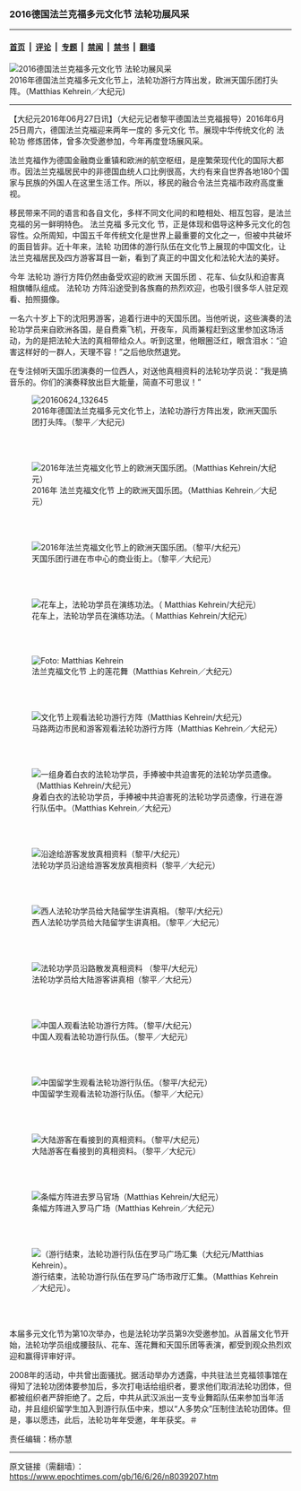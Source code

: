 ### 2016德国法兰克福多元文化节 法轮功展风采

---

#### [首页](../../../..?n8039207) &nbsp;|&nbsp; [评论](../../../../../epoch-comment?n8039207) &nbsp;|&nbsp; [专题](../../../../../epoch-special?n8039207) &nbsp;|&nbsp; [禁闻](../../../../../epoch-news?n8039207) &nbsp;|&nbsp; [禁书](../../../../../books?n8039207) &nbsp;|&nbsp; [翻墙](https://github.com/gfw-breaker/nogfw/blob/master/README.md?n8039207)


<div><img alt="2016德国法兰克福多元文化节 法轮功展风采" class="attachment-djy_600_400 size-djy_600_400 wp-post-image" src="https://i.epochtimes.com/assets/uploads/2016/06/20160625_Frankfurt_Parade_der_Kulturen_pe0a6288-600x400.jpg"/>
<div class="caption">
 2016年德国法兰克福多元文化节上，法轮功游行方阵出发，欧洲天国乐团打头阵。（Matthias Kehrein／大纪元)
</div></div><hr/><div class="post_content" id="artbody" itemprop="articleBody">
 <!-- article content begin -->
 <p>
  【大纪元2016年06月27日讯】（大纪元记者黎平德国法兰克福报导）2016年6月25日周六，德国法兰克福迎来两年一度的
  <ok href="https://www.epochtimes.com/gb/tag/%E5%A4%9A%E5%85%83%E6%96%87%E5%8C%96.html">
   多元文化
  </ok>
  节。展现中华传统文化的
  <ok href='//www.epochtimes.com/gb/tag/%e6%b3%95%e8%bc%aa%e5%8a%9f.html\"'>
   法轮功
  </ok>
  修炼团体，曾多次受邀参加，今年再度登场展风采。
 </p>
 <p>
  法兰克福作为德国金融商业重镇和欧洲的航空枢纽，是座繁荣现代化的国际大都市。因法兰克福居民中的非德国血统人口比例很高，大约有来自世界各地180个国家与民族的外国人在这里生活工作。所以，移民的融合令法兰克福市政府高度重视。
 </p>
 <p>
  移民带来不同的语言和各自文化，多样不同文化间的和睦相处、相互包容，是法兰克福的另一鲜明特色。 法兰克福
  <ok href="https://www.epochtimes.com/gb/tag/%E5%A4%9A%E5%85%83%E6%96%87%E5%8C%96.html">
   多元文化
  </ok>
  节，正是体现和倡导这种多元文化的包容性。众所周知，中国五千年传统文化是世界上最重要的文化之一，但被中共破坏的面目皆非。近十年来，法轮 功团体的游行队伍在文化节上展现的中国文化，让法兰克福居民及四方游客耳目一新，看到了真正的中国文化和法轮大法的美好。
 </p>
 <p>
  今年
  <ok href="https://www.epochtimes.com/gb/tag/%E6%B3%95%E8%BD%AE%E5%8A%9F.html">
   法轮功
  </ok>
  游行方阵仍然由备受欢迎的欧洲
  <ok href='//www.epochtimes.com/gb/tag/%e5%a4%a9%e5%9c%8b%e6%a8%82%e5%9c%98.html\"'>
   天国乐团
  </ok>
  、花车、仙女队和迫害真相旗幡队组成。
  <ok href="https://www.epochtimes.com/gb/tag/%E6%B3%95%E8%BD%AE%E5%8A%9F.html">
   法轮功
  </ok>
  方阵沿途受到各族裔的热烈欢迎，也吸引很多华人驻足观看、拍照摄像。
 </p>
 <p>
  一名六十岁上下的沈阳男游客，追着行进中的天国乐团。当他听说，这些演奏的法轮功学员来自欧洲各国，是自费乘飞机，开夜车，风雨兼程赶到这里参加这场活动，为的是把法轮大法的真相带给众人。听到这里，他眼圈泛红，眼含泪水：“迫害这样好的一群人，天理不容！”之后他欣然退党。
 </p>
 <p>
  在专注倾听天国乐团演奏的一位西人，对送他真相资料的法轮功学员说：“我是搞音乐的。你们的演奏释放出巨大能量，简直不可思议！”
 </p>
 <figure aria-describedby="caption-attachment-8039241" class="wp-caption aligncenter" id="attachment_8039241" style="width: 450px">
  <ok href=" https://i.epochtimes.com/assets/uploads/2016/06/20160624_132645-450x253.jpg" rel="noreferrer noopener" target="_blank">
   <img alt="20160624_132645" class="wp-image-8039241 size-medium" src="https://i.epochtimes.com/assets/uploads/2016/06/20160624_132645-450x253.jpg"/>
  </ok>
  <br/><figcaption class="wp-caption-text" id="caption-attachment-8039241">
   2016年德国法兰克福多元文化节上，法轮功游行方阵出发，欧洲天国乐团打头阵。（黎平／大纪元)
  </figcaption><br/>
 </figure><br/>
 <figure aria-describedby="caption-attachment-8039262" class="wp-caption aligncenter" id="attachment_8039262" style="width: 450px">
  <ok href=" https://i.epochtimes.com/assets/uploads/2016/06/20160625_Frankfurt_Parade_der_Kulturen_pe0a5972-450x300.jpg" rel="noreferrer noopener" target="_blank">
   <img alt="2016年法兰克福文化节上的欧洲天国乐团。（Matthias Kehrein/大纪元）" class="size-medium wp-image-8039262" src="https://i.epochtimes.com/assets/uploads/2016/06/20160625_Frankfurt_Parade_der_Kulturen_pe0a5972-450x300.jpg"/>
  </ok>
  <br/><figcaption class="wp-caption-text" id="caption-attachment-8039262">
   2016年
   <ok href="https://www.epochtimes.com/gb/tag/%E6%B3%95%E5%85%B0%E5%85%8B%E7%A6%8F%E6%96%87%E5%8C%96%E8%8A%82.html">
    法兰克福文化节
   </ok>
   上的欧洲天国乐团。（Matthias Kehrein／大纪元）
  </figcaption><br/>
 </figure><br/>
 <figure aria-describedby="caption-attachment-8039270" class="wp-caption aligncenter" id="attachment_8039270" style="width: 450px">
  <ok href=" https://i.epochtimes.com/assets/uploads/2016/06/20160625_131728-450x253.jpg" rel="noreferrer noopener" target="_blank">
   <img alt="2016年法兰克福文化节上的欧洲天国乐团。（黎平/大纪元）" class="wp-image-8039270 size-medium" src="https://i.epochtimes.com/assets/uploads/2016/06/20160625_131728-450x253.jpg"/>
  </ok>
  <br/><figcaption class="wp-caption-text" id="caption-attachment-8039270">
   天国乐团行进在市中心的商业街上。（黎平／大纪元）
  </figcaption><br/>
 </figure><br/>
 <figure aria-describedby="caption-attachment-8041107" class="wp-caption aligncenter" id="attachment_8041107" style="width: 450px">
  <ok href=" https://i.epochtimes.com/assets/uploads/2016/06/20160625_Frankfurt_Parade_der_Kulturen_pe0a6048-2-450x313.jpg" rel="noreferrer noopener" target="_blank">
   <img alt="花车上，法轮功学员在演练功法。（ Matthias Kehrein/大纪元）" class="size-medium wp-image-8041107" src="https://i.epochtimes.com/assets/uploads/2016/06/20160625_Frankfurt_Parade_der_Kulturen_pe0a6048-2-450x313.jpg"/>
  </ok>
  <br/><figcaption class="wp-caption-text" id="caption-attachment-8041107">
   花车上，法轮功学员在演练功法。（ Matthias Kehrein/大纪元）
  </figcaption><br/>
 </figure><br/>
 <figure aria-describedby="caption-attachment-8039292" class="wp-caption aligncenter" id="attachment_8039292" style="width: 450px">
  <ok href=" https://i.epochtimes.com/assets/uploads/2016/06/20160625_Frankfurt_Parade_der_Kulturen_pe0a6006-450x300.jpg" rel="noreferrer noopener" target="_blank">
   <img alt="Foto: Matthias Kehrein" class="wp-image-8039292 size-medium" src="https://i.epochtimes.com/assets/uploads/2016/06/20160625_Frankfurt_Parade_der_Kulturen_pe0a6006-450x300.jpg"/>
  </ok>
  <br/><figcaption class="wp-caption-text" id="caption-attachment-8039292">
   <ok href="https://www.epochtimes.com/gb/tag/%E6%B3%95%E5%85%B0%E5%85%8B%E7%A6%8F%E6%96%87%E5%8C%96%E8%8A%82.html">
    法兰克福文化节
   </ok>
   上的莲花舞（Matthias Kehrein／大纪元）
  </figcaption><br/>
 </figure><br/>
 <figure aria-describedby="caption-attachment-8039304" class="wp-caption aligncenter" id="attachment_8039304" style="width: 450px">
  <ok href=" https://i.epochtimes.com/assets/uploads/2016/06/20160625_Frankfurt_Parade_der_Kulturen_pe0a6245-450x300.jpg" rel="noreferrer noopener" target="_blank">
   <img alt="文化节上观看法轮功游行方阵（Matthias Kehrein/大纪元）" class="wp-image-8039304 size-medium" src="https://i.epochtimes.com/assets/uploads/2016/06/20160625_Frankfurt_Parade_der_Kulturen_pe0a6245-450x300.jpg"/>
  </ok>
  <br/><figcaption class="wp-caption-text" id="caption-attachment-8039304">
   马路两边市民和游客观看法轮功游行方阵（Matthias Kehrein／大纪元）
  </figcaption><br/>
 </figure><br/>
 <figure aria-describedby="caption-attachment-8039309" class="wp-caption aligncenter" id="attachment_8039309" style="width: 450px">
  <ok href=" https://i.epochtimes.com/assets/uploads/2016/06/20160625_Frankfurt_Parade_der_Kulturen_pe0a6223-1-450x300.jpg" rel="noreferrer noopener" target="_blank">
   <img alt="一组身着白衣的法轮功学员，手捧被中共迫害死的法轮功学员遗像。（Matthias Kehrein/大纪元）" class="wp-image-8039309 size-medium" src="https://i.epochtimes.com/assets/uploads/2016/06/20160625_Frankfurt_Parade_der_Kulturen_pe0a6223-1-450x300.jpg"/>
  </ok>
  <br/><figcaption class="wp-caption-text" id="caption-attachment-8039309">
   身着白衣的法轮功学员，手捧被中共迫害死的法轮功学员遗像，行进在游行队伍中。（Matthias Kehrein／大纪元）
  </figcaption><br/>
 </figure><br/>
 <figure aria-describedby="caption-attachment-8039373" class="wp-caption aligncenter" id="attachment_8039373" style="width: 450px">
  <ok href=" https://i.epochtimes.com/assets/uploads/2016/06/20160624_132254-450x253.jpg" rel="noreferrer noopener" target="_blank">
   <img alt="沿途给游客发放真相资料（黎平/大纪元）" class="wp-image-8039373 size-medium" src="https://i.epochtimes.com/assets/uploads/2016/06/20160624_132254-450x253.jpg"/>
  </ok>
  <br/><figcaption class="wp-caption-text" id="caption-attachment-8039373">
   法轮功学员沿途给游客发放真相资料（黎平／大纪元）
  </figcaption><br/>
 </figure><br/>
 <figure aria-describedby="caption-attachment-8039326" class="wp-caption aligncenter" id="attachment_8039326" style="width: 450px">
  <ok href=" https://i.epochtimes.com/assets/uploads/2016/06/20160624_132218-1-450x269.jpg" rel="noreferrer noopener" target="_blank">
   <img alt="西人法轮功学员给大陆留学生讲真相。（黎平/大纪元）" class="size-medium wp-image-8039326" src="https://i.epochtimes.com/assets/uploads/2016/06/20160624_132218-1-450x269.jpg"/>
  </ok>
  <br/><figcaption class="wp-caption-text" id="caption-attachment-8039326">
   西人法轮功学员给大陆留学生讲真相。（黎平／大纪元）
  </figcaption><br/>
 </figure><br/>
 <figure aria-describedby="caption-attachment-8039363" class="wp-caption aligncenter" id="attachment_8039363" style="width: 450px">
  <ok href=" https://i.epochtimes.com/assets/uploads/2016/06/20160625_132728-450x253.jpg" rel="noreferrer noopener" target="_blank">
   <img alt="法轮功学员沿路散发真相资料 （黎平/大纪元）" class="wp-image-8039363 size-medium" src="https://i.epochtimes.com/assets/uploads/2016/06/20160625_132728-450x253.jpg"/>
  </ok>
  <br/><figcaption class="wp-caption-text" id="caption-attachment-8039363">
   法轮功学员给大陆游客讲真相（黎平／大纪元）
  </figcaption><br/>
 </figure><br/>
 <figure aria-describedby="caption-attachment-8039384" class="wp-caption aligncenter" id="attachment_8039384" style="width: 450px">
  <ok href=" https://i.epochtimes.com/assets/uploads/2016/06/20160625_132405-450x253.jpg" rel="noreferrer noopener" target="_blank">
   <img alt="中国人观看法轮功游行方阵。（黎平/大纪元）" class="wp-image-8039384 size-medium" src="https://i.epochtimes.com/assets/uploads/2016/06/20160625_132405-450x253.jpg"/>
  </ok>
  <br/><figcaption class="wp-caption-text" id="caption-attachment-8039384">
   中国人观看法轮功游行队伍。（黎平／大纪元）
  </figcaption><br/>
 </figure><br/>
 <figure aria-describedby="caption-attachment-8039404" class="wp-caption aligncenter" id="attachment_8039404" style="width: 450px">
  <ok href=" https://i.epochtimes.com/assets/uploads/2016/06/20160625_125822-450x253.jpg" rel="noreferrer noopener" target="_blank">
   <img alt="中国留学生观看法轮功游行队伍。（黎平/大纪元）" class="size-medium wp-image-8039404" src="https://i.epochtimes.com/assets/uploads/2016/06/20160625_125822-450x253.jpg"/>
  </ok>
  <br/><figcaption class="wp-caption-text" id="caption-attachment-8039404">
   中国留学生观看法轮功游行队伍。（黎平／大纪元）
  </figcaption><br/>
 </figure><br/>
 <figure aria-describedby="caption-attachment-8039410" class="wp-caption aligncenter" id="attachment_8039410" style="width: 450px">
  <ok href=" https://i.epochtimes.com/assets/uploads/2016/06/20160625_130119-450x253.jpg" rel="noreferrer noopener" target="_blank">
   <img alt="大陆游客在看接到的真相资料。（黎平/大纪元）" class="size-medium wp-image-8039410" src="https://i.epochtimes.com/assets/uploads/2016/06/20160625_130119-450x253.jpg"/>
  </ok>
  <br/><figcaption class="wp-caption-text" id="caption-attachment-8039410">
   大陆游客在看接到的真相资料。（黎平／大纪元）
  </figcaption><br/>
 </figure><br/>
 <figure aria-describedby="caption-attachment-8039417" class="wp-caption aligncenter" id="attachment_8039417" style="width: 450px">
  <ok href=" https://i.epochtimes.com/assets/uploads/2016/06/20160625_Frankfurt_Parade_der_Kulturen_pe0a6217-450x300.jpg" rel="noreferrer noopener" target="_blank">
   <img alt="条幅方阵进去罗马官场（Matthias Kehrein/大纪元）" class="wp-image-8039417 size-medium" src="https://i.epochtimes.com/assets/uploads/2016/06/20160625_Frankfurt_Parade_der_Kulturen_pe0a6217-450x300.jpg"/>
  </ok>
  <br/><figcaption class="wp-caption-text" id="caption-attachment-8039417">
   条幅方阵进入罗马广场（Matthias Kehrein／大纪元）
  </figcaption><br/>
 </figure><br/>
 <figure aria-describedby="caption-attachment-8039437" class="wp-caption aligncenter" id="attachment_8039437" style="width: 450px">
  <ok href=" https://i.epochtimes.com/assets/uploads/2016/06/20160625_Frankfurt_Parade_der_Kulturen_pe0a6403-450x300.jpg" rel="noreferrer noopener" target="_blank">
   <img alt="（游行结束，法轮功游行队伍在罗马广场汇集（大纪元/Matthias Kehrein）。" class="wp-image-8039437 size-medium" src="https://i.epochtimes.com/assets/uploads/2016/06/20160625_Frankfurt_Parade_der_Kulturen_pe0a6403-450x300.jpg"/>
  </ok>
  <br/><figcaption class="wp-caption-text" id="caption-attachment-8039437">
   游行结束，法轮功游行队伍在罗马广场市政厅汇集。（Matthias Kehrein／大纪元）。
  </figcaption><br/>
 </figure><br/>
 <p>
  本届多元文化节为第10次举办，也是法轮功学员第9次受邀参加。从首届文化节开始，法轮功学员组成腰鼓队、花车、莲花舞和天国乐团等表演，都受到观众热烈欢迎和赢得评审好评。
 </p>
 <p>
  2008年的活动，中共曾出面骚扰。据活动举办方透露，中共驻法兰克福领事馆在得知了法轮功团体要参加后，多次打电话给组织者，要求他们取消法轮功团体，但都被组织者严辞拒绝了。之后，中共从武汉派出一支专业舞蹈队伍来参加当年活动，并且组织留学生加入到游行队伍中来，想以“人多势众”压制住法轮功团体。但是，事以愿违，此后，法轮功年年受邀，年年获奖。＃
 </p>
 <p>
  责任编辑：杨亦慧
 </p>
 <!-- article content end -->
 <div id="below_article_ad">
 </div>
</div>


---

原文链接（需翻墙）：https://www.epochtimes.com/gb/16/6/26/n8039207.htm